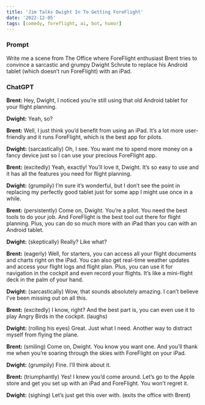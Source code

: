 ```yaml
---
title: 'Jim Talks Dwight In To Getting ForeFlight'
date: '2022-12-05'
tags: [comedy, foreflight, ai, bot, humor]
---
```


### Prompt

Write me a scene from The Office where ForeFlight enthusiast Brent tries to convince a sarcastic and grumpy Dwight Schrute to replace his Android tablet (which doesn’t run ForeFlight) with an iPad.

### ChatGPT

**Brent:** Hey, Dwight, I noticed you’re still using that old Android tablet for your flight planning.

**Dwight:** Yeah, so?

**Brent:** Well, I just think you’d benefit from using an iPad. It’s a lot more user-friendly and it runs ForeFlight, which is the best app for pilots.

**Dwight:** (sarcastically) Oh, I see. You want me to spend more money on a fancy device just so I can use your precious ForeFlight app.

**Brent:** (excitedly) Yeah, exactly! You’ll love it, Dwight. It’s so easy to use and it has all the features you need for flight planning.

**Dwight:** (grumpily) I’m sure it’s wonderful, but I don’t see the point in replacing my perfectly good tablet just for some app I might use once in a while.

**Brent:** (persistently) Come on, Dwight. You’re a pilot. You need the best tools to do your job. And ForeFlight is the best tool out there for flight planning. Plus, you can do so much more with an iPad than you can with an Android tablet.

**Dwight:** (skeptically) Really? Like what?

**Brent:** (eagerly) Well, for starters, you can access all your flight documents and charts right on the iPad. You can also get real-time weather updates and access your flight logs and flight plan. Plus, you can use it for navigation in the cockpit and even record your flights. It’s like a mini-flight deck in the palm of your hand.

**Dwight:** (sarcastically) Wow, that sounds absolutely amazing. I can’t believe I’ve been missing out on all this.

**Brent:** (excitedly) I know, right? And the best part is, you can even use it to play Angry Birds in the cockpit. (laughs)

**Dwight:** (rolling his eyes) Great. Just what I need. Another way to distract myself from flying the plane.

**Brent:** (smiling) Come on, Dwight. You know you want one. And you’ll thank me when you’re soaring through the skies with ForeFlight on your iPad.

**Dwight:** (grumpily) Fine. I’ll think about it.

**Brent:** (triumphantly) Yes! I knew you’d come around. Let’s go to the Apple store and get you set up with an iPad and ForeFlight. You won’t regret it.

**Dwight:** (sighing) Let’s just get this over with. (exits the office with Brent)
